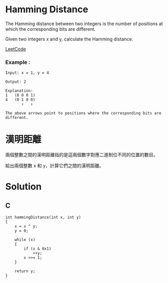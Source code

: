 #  Hamming Distance
The Hamming distance between two integers is the number of positions at which the corresponding bits are different.

Given two integers x and y, calculate the Hamming distance.

[LeetCode](https://leetcode.com/problems/hamming-distance/)

### Example :
```
Input: x = 1, y = 4

Output: 2

Explanation:
1   (0 0 0 1)
4   (0 1 0 0)
       ↑   ↑

The above arrows point to positions where the corresponding bits are different.
```

#  漢明距離
兩個整數之間的漢明距離指的是這兩個數字對應二進制位不同的位置的數目。

給出兩個整數 x 和 y，計算它們之間的漢明距離。


# Solution  

## C

```
int hammingDistance(int x, int y)
{
    x = x ^ y;
    y = 0;

    while (x)
    {
        if (x & 0x1)
            ++y;
        x >>= 1;
    }

    return y;
}
```


